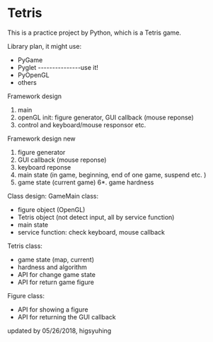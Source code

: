 # Tetris
This is a practice project by Python, which is a Tetris game. 

Library plan, it might use: 
- PyGame
- Pyglet  ---------------use it! 
- PyOpenGL
- others

Framework design
1. main
2. openGL init: figure generator, GUI callback (mouse reponse)
3. control and keyboard/mouse responsor
etc. 

Framework design new
1. figure generator
2. GUI callback (mouse reponse)
3. keyboard reponse
4. main state (in game, beginning, end of one game, suspend etc. )
5. game state (current game)
6*. game hardness

Class design: 
GameMain class:
- figure object (OpenGL)
- Tetris object (not detect input, all by service function)
- main state
- service function: check keyboard, mouse callback

Tetris class:
- game state (map, current)
- hardness and algorithm
- API for change game state
- API for return game figure

Figure class:
- API for showing a figure
- API for returning the GUI callback

updated by 05/26/2018, higsyuhing
